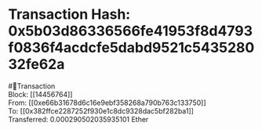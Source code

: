 
Transaction Hash: 0x5b03d86336566fe41953f8d4793f0836f4acdcfe5dabd9521c543528032fe62a
====================================================================================
  
#💸Transaction  
Block: [[14456764]]  
From: [[0xe66b31678d6c16e9ebf358268a790b763c133750]]  
To: [[0x382ffce2287252f930e1c8dc9328dac5bf282ba1]]  
Transferred: 0.000290502035935101 Ether